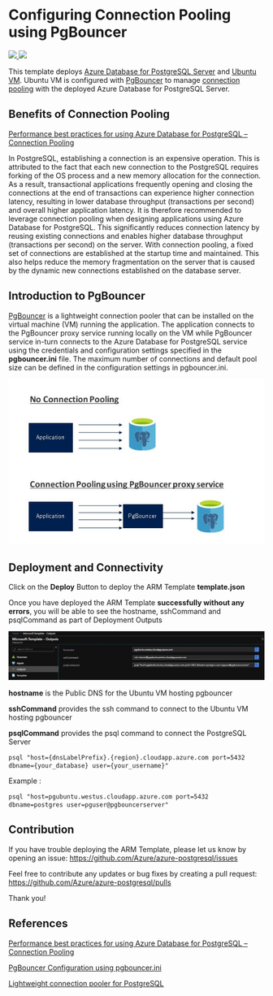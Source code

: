 # Configuring Connection Pooling using PgBouncer

<a href="https://portal.azure.com/#create/Microsoft.Template/uri/https%3A%2F%2Fraw.githubusercontent.com%2FAzure%2Fazure-postgresql%2Fmaster%2Farm-templates%2FExampleWithPgBouncer%2Ftemplate.json" target="_blank">
    <img src="http://azuredeploy.net/deploybutton.png" />
</a>
<a href="http://armviz.io/#/?load=https%3A%2F%2Fraw.githubusercontent.com%2FAzure%2Fazure-postgresql%2Fmaster%2Farm-templates%2FExampleWithPgBouncer%2Ftemplate.json" target="_blank">
    <img src="http://armviz.io/visualizebutton.png"/>
</a>

This template deploys [Azure Database for PostgreSQL Server](https://docs.microsoft.com/en-us/azure/postgresql/overview) and [Ubuntu VM](http://releases.ubuntu.com/19.04/). Ubuntu VM is configured with [PgBouncer](https://pgbouncer.github.io/) to manage [connection pooling](https://en.wikipedia.org/wiki/Connection_pool) with the deployed Azure Database for PostgreSQL Server. 

## Benefits of Connection Pooling

[Performance best practices for using Azure Database for PostgreSQL – Connection Pooling](https://azure.microsoft.com/en-us/blog/performance-best-practices-for-using-azure-database-for-postgresql-connection-pooling/)

In PostgreSQL, establishing a connection is an expensive operation. This is attributed to the fact that each new connection to the PostgreSQL requires forking of the OS process and a new memory allocation for the connection. As a result, transactional applications frequently opening and closing the connections at the end of transactions can experience higher connection latency, resulting in lower database throughput (transactions per second) and overall higher application latency. It is therefore recommended to leverage connection pooling when designing applications using Azure Database for PostgreSQL. This significantly reduces connection latency by reusing existing connections and enables higher database throughput (transactions per second) on the server. With connection pooling, a fixed set of connections are established at the startup time and maintained. This also helps reduce the memory fragmentation on the server that is caused by the dynamic new connections established on the database server.

## Introduction to PgBouncer

[PgBouncer](https://pgbouncer.github.io/) is a lightweight connection pooler that can be installed on the virtual machine (VM) running the application. The application connects to the PgBouncer proxy service running locally on the VM while PgBouncer service in-turn connects to the Azure Database for PostgreSQL service using the credentials and configuration settings specified in the **pgbouncer.ini** file. The maximum number of connections and default pool size can be defined in the configuration settings in pgbouncer.ini.

![Connection Pooling](https://raw.githubusercontent.com/Azure/azure-postgresql/master/arm-templates/ExampleWithPgBouncer/pgbouncer.jpg)


## Deployment and Connectivity

Click on the **Deploy** Button to deploy the ARM Template **template.json**

Once you have deployed the ARM Template **successfully without any errors**, you will be able to see the hostname, sshCommand and psqlCommand as part of Deployment Outputs


![Deployment Outputs](https://raw.githubusercontent.com/Azure/azure-postgresql/master/arm-templates/ExampleWithPgBouncer/outputs.jpg)


**hostname** is the Public DNS for the Ubuntu VM hosting pgbouncer

**sshCommand** provides the ssh command to connect to the Ubuntu VM hosting pgbouncer

**psqlCommand** provides the psql command to connect the PostgreSQL Server 


```
psql "host={dnsLabelPrefix}.{region}.cloudapp.azure.com port=5432 dbname={your_database} user={your_username}"
```

Example : 

```
psql "host=pgubuntu.westus.cloudapp.azure.com port=5432 dbname=postgres user=pguser@pgbouncerserver"
```

## Contribution 


If you have trouble deploying the ARM Template, please let us know by opening an issue: https://github.com/Azure/azure-postgresql/issues

Feel free to contribute any updates or bug fixes by creating a pull request: https://github.com/Azure/azure-postgresql/pulls

Thank you!

## References 

[Performance best practices for using Azure Database for PostgreSQL – Connection Pooling](https://azure.microsoft.com/en-us/blog/performance-best-practices-for-using-azure-database-for-postgresql-connection-pooling/)

[PgBouncer Configuration using pgbouncer.ini](https://pgbouncer.github.io/config.html)

[Lightweight connection pooler for PostgreSQL](https://pgbouncer.github.io/)

